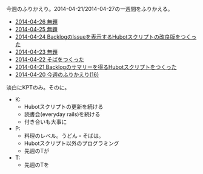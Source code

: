 今週のふりかえり。2014-04-21/2014-04-27の一週間をふりかえる。

- [2014-04-26 無題](https://blog.bouzuya.net/2014/04/26/diary/)
- [2014-04-25 無題](https://blog.bouzuya.net/2014/04/25/diary/)
- [2014-04-24 BacklogのIssueを表示するHubotスクリプトの改良版をつくった](https://blog.bouzuya.net/2014/04/24/diary/)
- [2014-04-23 無題](https://blog.bouzuya.net/2014/04/23/diary/)
- [2014-04-22 そばをつくった](https://blog.bouzuya.net/2014/04/22/diary/)
- [2014-04-21 Backlogのサマリーを得るHubotスクリプトをつくった](https://blog.bouzuya.net/2014/04/21/diary/)
- [2014-04-20 今週のふりかえり(16)](https://blog.bouzuya.net/2014/04/20/diary/)

淡白にKPTのみ。そのに。

- K:
  - Hubotスクリプトの更新を続ける
  - 読書会(everyday rails)を続ける
  - 付き合いも大事に
- P:
  - 料理のレベル。うどん・そばは。
  - Hubotスクリプト以外のプログラミング
  - 先週のTが
- T:
  - 先週のTを

